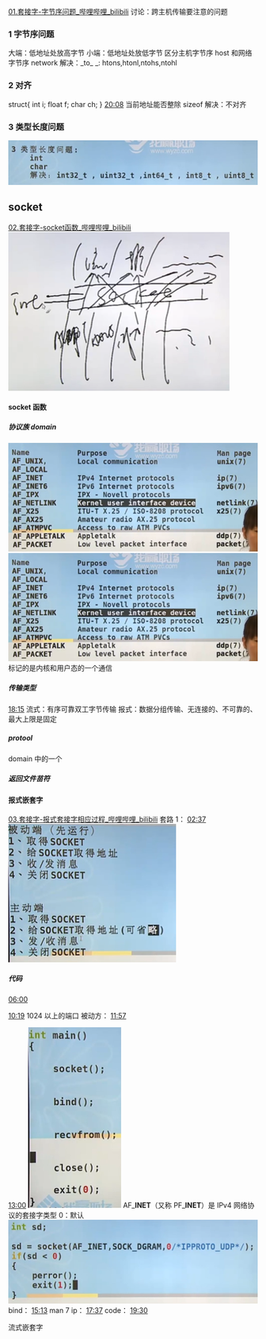 [01.套接字-字节序问题_哔哩哔哩_bilibili](https://www.bilibili.com/video/BV1yJ411S7r6?p=127&vd_source=f8bf73f9a2b495eaf6f8446fa6016bc7)
讨论：跨主机传输要注意的问题
### 1 字节序问题
大端：低地址处放高字节
小端：低地址处放低字节
区分主机字节序 host 和网络字节序 network
解决：\_to\_  \_: htons,htonl,ntohs,ntohl
### 2 对齐
struct{
	int i;
	float f;
	char ch;
}
[20:08](https://www.bilibili.com/video/BV1yJ411S7r6?p=127&vd_source=f8bf73f9a2b495eaf6f8446fa6016bc7#t=1208.327715)
当前地址能否整除 sizeof
解决：不对齐
### 3 类型长度问题
![](https://raw.githubusercontent.com/acdefg/cdn/main/obsidian/20221219120558.png)
## socket
[02.套接字-socket函数_哔哩哔哩_bilibili](https://www.bilibili.com/video/BV1yJ411S7r6?p=128&vd_source=f8bf73f9a2b495eaf6f8446fa6016bc7)
![300](https://raw.githubusercontent.com/acdefg/cdn/main/obsidian/20221219121243.png)
#### socket 函数
##### 协议族 domain
![](https://raw.githubusercontent.com/acdefg/cdn/main/obsidian/20221219121552.png)
![](https://raw.githubusercontent.com/acdefg/cdn/main/obsidian/20221219121552.png)
标记的是内核和用户态的一个通信

##### 传输类型
[18:15](https://www.bilibili.com/video/BV1yJ411S7r6?p=128&vd_source=f8bf73f9a2b495eaf6f8446fa6016bc7#t=1095.711557)
流式：有序可靠双工字节传输
报式：数据分组传输、无连接的、不可靠的、最大上限是固定

##### protool
domain 中的一个

##### 返回文件苗符

#### 报式嵌套字
[03.套接字-报式套接字相应过程_哔哩哔哩_bilibili](https://www.bilibili.com/video/BV1yJ411S7r6?p=129&vd_source=f8bf73f9a2b495eaf6f8446fa6016bc7)
套路 1：
[02:37](https://www.bilibili.com/video/BV1yJ411S7r6?p=129&vd_source=f8bf73f9a2b495eaf6f8446fa6016bc7#t=157.780979)
![200](https://raw.githubusercontent.com/acdefg/cdn/main/obsidian/20221219143503.png)
##### 代码
[06:00](https://www.bilibili.com/video/BV1yJ411S7r6?p=129&vd_source=f8bf73f9a2b495eaf6f8446fa6016bc7#t=360.092404)

[10:19](https://www.bilibili.com/video/BV1yJ411S7r6?p=129&vd_source=f8bf73f9a2b495eaf6f8446fa6016bc7#t=619.293297)
1024 以上的端口
被动方：
[11:57](https://www.bilibili.com/video/BV1yJ411S7r6?p=129&vd_source=f8bf73f9a2b495eaf6f8446fa6016bc7#t=717.070315)

[13:00](https://www.bilibili.com/video/BV1yJ411S7r6?p=129&vd_source=f8bf73f9a2b495eaf6f8446fa6016bc7#t=780.55317)
![100](https://raw.githubusercontent.com/acdefg/cdn/main/obsidian/20221219144212.png)
AF_**INET**（又称 PF_**INET**）是 IPv4 网络协议的套接字类型
0：默认
![200](https://raw.githubusercontent.com/acdefg/cdn/main/obsidian/20221219144437.png)
bind：
[15:13](https://www.bilibili.com/video/BV1yJ411S7r6?p=129&vd_source=f8bf73f9a2b495eaf6f8446fa6016bc7#t=913.213163)
man 7 ip：
[17:37](https://www.bilibili.com/video/BV1yJ411S7r6?p=129&vd_source=f8bf73f9a2b495eaf6f8446fa6016bc7#t=1057.120534)
code：
[19:30](https://www.bilibili.com/video/BV1yJ411S7r6?p=129&vd_source=f8bf73f9a2b495eaf6f8446fa6016bc7#t=1170.394879)

流式嵌套字